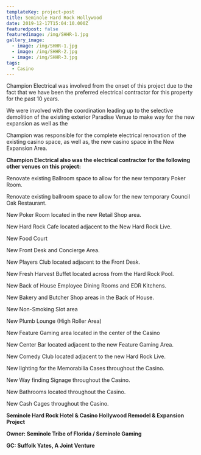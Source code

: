 ```yaml
---
templateKey: project-post
title: Seminole Hard Rock Hollywood
date: 2019-12-17T15:04:10.000Z
featuredpost: false
featuredimage: /img/SHHR-1.jpg
gallery_image:
  - image: /img/SHHR-1.jpg
  - image: /img/SHHR-2.jpg
  - image: /img/SHHR-3.jpg
tags:
  - Casino
---
```

Champion Electrical was involved from the onset of this project due to the fact that we have been the preferred electrical contractor for this property for the past 10 years.

We were involved with the coordination leading up to the selective demolition of the existing exterior Paradise Venue to make way for the new expansion as well as the 

Champion was responsible for the complete electrical renovation of the existing casino space, as well as, the new casino space in the New Expansion Area. 

**Champion Electrical also was the electrical contractor for the following other venues on this project:**

Renovate existing Ballroom space to allow for the new temporary Poker Room.

Renovate existing ballroom space to allow for the new temporary Council Oak Restaurant.

New Poker Room located in the new Retail Shop area.

New Hard Rock Cafe located adjacent to the New Hard Rock Live.

New Food Court 

New Front Desk and Concierge Area.

New Players Club located adjacent to the Front Desk.

New Fresh Harvest Buffet located across from the Hard Rock Pool.

New Back of House Employee Dining Rooms and EDR Kitchens.

New Bakery and Butcher Shop areas in the Back of House.

New Non-Smoking Slot area

New Plumb Lounge (High Roller Area)

New Feature Gaming area located in the center of the Casino

New Center Bar located adjacent to the new Feature Gaming Area.

New Comedy Club located adjacent to the new Hard Rock Live.

New lighting for the Memorabilia Cases throughout the Casino.

New Way finding Signage throughout the Casino.

New Bathrooms located throughout the Casino.

New Cash Cages throughout the Casino.

**Seminole Hard Rock Hotel & Casino Hollywood Remodel & Expansion Project**

**Owner: Seminole Tribe of Florida / Seminole Gaming** 

**GC: Suffolk Yates, A Joint Venture**
